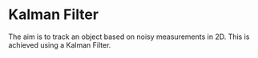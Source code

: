 # Kalman Filter

The aim is to track an object based on noisy measurements in 2D. This is achieved using a Kalman Filter.
